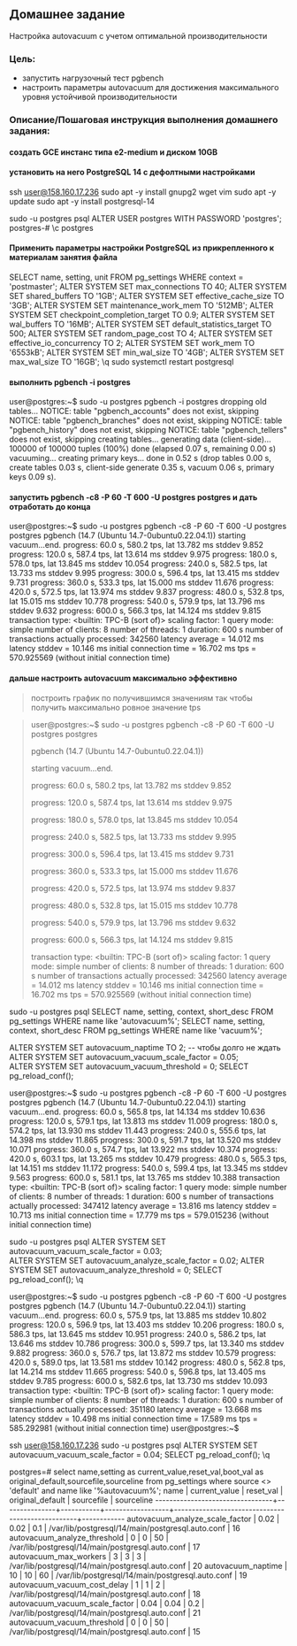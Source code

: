 ## Домашнее задание

Настройка autovacuum с учетом оптимальной производительности

### Цель:
-   запустить нагрузочный тест pgbench
-   настроить параметры autovacuum для достижения максимального уровня устойчивой производительности

  

### Описание/Пошаговая инструкция выполнения домашнего задания:

####  создать GCE инстанс типа e2-medium и диском 10GB
####   установить на него PostgreSQL 14 с дефолтными настройками
ssh user@158.160.17.236
sudo apt -y install gnupg2 wget vim
sudo apt -y update
sudo apt -y install postgresql-14

sudo -u postgres psql
ALTER USER postgres WITH PASSWORD 'postgres';
postgres-# \c postgres

#### Применить параметры настройки PostgreSQL из прикрепленного к материалам занятия файла

SELECT name, setting, unit FROM pg_settings WHERE context = 'postmaster';
ALTER SYSTEM SET max_connections TO 40;
ALTER SYSTEM SET shared_buffers TO '1GB';
ALTER SYSTEM SET effective_cache_size TO '3GB';
ALTER SYSTEM SET maintenance_work_mem TO '512MB';
ALTER SYSTEM SET checkpoint_completion_target TO 0.9;
ALTER SYSTEM SET wal_buffers TO '16MB';
ALTER SYSTEM SET default_statistics_target TO 500;
ALTER SYSTEM SET random_page_cost TO 4;
ALTER SYSTEM SET effective_io_concurrency TO 2;
ALTER SYSTEM SET work_mem TO '6553kB';
ALTER SYSTEM SET min_wal_size TO '4GB';
ALTER SYSTEM SET max_wal_size TO '16GB';
\q
sudo systemctl restart postgresql

#### выполнить pgbench -i postgres
user@postgres:~$ sudo -u postgres pgbench -i postgres
dropping old tables...
NOTICE:  table "pgbench_accounts" does not exist, skipping
NOTICE:  table "pgbench_branches" does not exist, skipping
NOTICE:  table "pgbench_history" does not exist, skipping
NOTICE:  table "pgbench_tellers" does not exist, skipping
creating tables...
generating data (client-side)...
100000 of 100000 tuples (100%) done (elapsed 0.07 s, remaining 0.00 s)
vacuuming...
creating primary keys...
done in 0.52 s (drop tables 0.00 s, create tables 0.03 s, client-side generate 0.35 s, vacuum 0.06 s, primary keys 0.09 s).

#### запустить pgbench -c8 -P 60 -T 600 -U postgres postgres и   дать отработать до конца
user@postgres:~$ sudo -u postgres pgbench -c8 -P 60 -T 600 -U postgres postgres
pgbench (14.7 (Ubuntu 14.7-0ubuntu0.22.04.1))
starting vacuum...end.
progress: 60.0 s, 580.2 tps, lat 13.782 ms stddev 9.852
progress: 120.0 s, 587.4 tps, lat 13.614 ms stddev 9.975
progress: 180.0 s, 578.0 tps, lat 13.845 ms stddev 10.054
progress: 240.0 s, 582.5 tps, lat 13.733 ms stddev 9.995
progress: 300.0 s, 596.4 tps, lat 13.415 ms stddev 9.731
progress: 360.0 s, 533.3 tps, lat 15.000 ms stddev 11.676
progress: 420.0 s, 572.5 tps, lat 13.974 ms stddev 9.837
progress: 480.0 s, 532.8 tps, lat 15.015 ms stddev 10.778
progress: 540.0 s, 579.9 tps, lat 13.796 ms stddev 9.632
progress: 600.0 s, 566.3 tps, lat 14.124 ms stddev 9.815
transaction type: <builtin: TPC-B (sort of)>
scaling factor: 1
query mode: simple
number of clients: 8
number of threads: 1
duration: 600 s
number of transactions actually processed: 342560
latency average = 14.012 ms
latency stddev = 10.146 ms
initial connection time = 16.702 ms
tps = 570.925569 (without initial connection time)

#### дальше настроить autovacuum максимально эффективно
>построить график по получившимся значениям так чтобы получить максимально ровное значение tps

>user@postgres:~$ sudo -u postgres pgbench -c8 -P 60 -T 600 -U postgres postgres
>
>pgbench (14.7 (Ubuntu 14.7-0ubuntu0.22.04.1))
>
>starting vacuum...end.
>
> progress: 60.0 s, 580.2 tps, lat 13.782 ms stddev 9.852
> 
> progress: 120.0 s, 587.4 tps, lat 13.614 ms stddev 9.975
> 
> progress: 180.0 s, 578.0 tps, lat 13.845 ms stddev 10.054
> 
> progress: 240.0 s, 582.5 tps, lat 13.733 ms stddev 9.995
> 
> progress: 300.0 s, 596.4 tps, lat 13.415 ms stddev 9.731
> 
> progress: 360.0 s, 533.3 tps, lat 15.000 ms stddev 11.676
> 
> progress: 420.0 s, 572.5 tps, lat 13.974 ms stddev 9.837
> 
> progress: 480.0 s, 532.8 tps, lat 15.015 ms stddev 10.778
> 
> progress: 540.0 s, 579.9 tps, lat 13.796 ms stddev 9.632
> 
> progress: 600.0 s, 566.3 tps, lat 14.124 ms stddev 9.815
> 
> transaction type: <builtin: TPC-B (sort of)>
> scaling factor: 1
> query mode: simple
> number of clients: 8
> number of threads: 1
> duration: 600 s
> number of transactions actually processed: 342560
> latency average = 14.012 ms
> latency stddev = 10.146 ms
> initial connection time = 16.702 ms
> tps = 570.925569 (without initial connection time)

sudo -u postgres psql
SELECT name, setting, context, short_desc FROM pg_settings WHERE name like 'autovacuum%';
SELECT name, setting, context, short_desc FROM pg_settings WHERE name like 'vacuum%';

ALTER SYSTEM SET autovacuum_naptime TO 2; -- чтобы долго не ждать
ALTER SYSTEM SET autovacuum_vacuum_scale_factor = 0.05;  
ALTER SYSTEM SET autovacuum_vacuum_threshold = 0;
SELECT pg_reload_conf();




user@postgres:~$ sudo -u postgres pgbench -c8 -P 60 -T 600 -U postgres postgres
pgbench (14.7 (Ubuntu 14.7-0ubuntu0.22.04.1))
starting vacuum...end.
progress: 60.0 s, 565.8 tps, lat 14.134 ms stddev 10.636
progress: 120.0 s, 579.1 tps, lat 13.813 ms stddev 11.009
progress: 180.0 s, 574.2 tps, lat 13.930 ms stddev 11.443
progress: 240.0 s, 555.6 tps, lat 14.398 ms stddev 11.865
progress: 300.0 s, 591.7 tps, lat 13.520 ms stddev 10.071
progress: 360.0 s, 574.7 tps, lat 13.922 ms stddev 10.374
progress: 420.0 s, 603.1 tps, lat 13.265 ms stddev 10.479
progress: 480.0 s, 565.3 tps, lat 14.151 ms stddev 11.172
progress: 540.0 s, 599.4 tps, lat 13.345 ms stddev 9.563
progress: 600.0 s, 581.1 tps, lat 13.765 ms stddev 10.388
transaction type: <builtin: TPC-B (sort of)>
scaling factor: 1
query mode: simple
number of clients: 8
number of threads: 1
duration: 600 s
number of transactions actually processed: 347412
latency average = 13.816 ms
latency stddev = 10.713 ms
initial connection time = 17.779 ms
tps = 579.015236 (without initial connection time)


sudo -u postgres psql
ALTER SYSTEM SET autovacuum_vacuum_scale_factor = 0.03;  
ALTER SYSTEM SET autovacuum_analyze_scale_factor = 0.02;
ALTER SYSTEM SET autovacuum_analyze_threshold = 0;
SELECT pg_reload_conf();
\q



user@postgres:~$ sudo -u postgres pgbench -c8 -P 60 -T 600 -U postgres postgres
pgbench (14.7 (Ubuntu 14.7-0ubuntu0.22.04.1))
starting vacuum...end.
progress: 60.0 s, 575.9 tps, lat 13.885 ms stddev 10.802
progress: 120.0 s, 596.9 tps, lat 13.403 ms stddev 10.206
progress: 180.0 s, 586.3 tps, lat 13.645 ms stddev 10.951
progress: 240.0 s, 586.2 tps, lat 13.646 ms stddev 10.786
progress: 300.0 s, 599.7 tps, lat 13.340 ms stddev 9.882
progress: 360.0 s, 576.7 tps, lat 13.872 ms stddev 10.579
progress: 420.0 s, 589.0 tps, lat 13.581 ms stddev 10.142
progress: 480.0 s, 562.8 tps, lat 14.214 ms stddev 11.665
progress: 540.0 s, 596.8 tps, lat 13.405 ms stddev 9.785
progress: 600.0 s, 582.6 tps, lat 13.730 ms stddev 10.093
transaction type: <builtin: TPC-B (sort of)>
scaling factor: 1
query mode: simple
number of clients: 8
number of threads: 1
duration: 600 s
number of transactions actually processed: 351180
latency average = 13.668 ms
latency stddev = 10.498 ms
initial connection time = 17.589 ms
tps = 585.292981 (without initial connection time)
user@postgres:~$

ssh user@158.160.17.236
sudo -u postgres psql
ALTER SYSTEM SET autovacuum_vacuum_scale_factor = 0.04;
SELECT pg_reload_conf();
\q

postgres=# select name,setting as current_value,reset_val,boot_val as original_default,sourcefile,sourceline from pg_settings where source <> 'default' and name like '%autovacuum%';
              name               | current_value | reset_val | original_default |                    sourcefile                    | sourceline
---------------------------------+---------------+-----------+------------------+--------------------------------------------------+------------
 autovacuum_analyze_scale_factor | 0.02          | 0.02      | 0.1              | /var/lib/postgresql/14/main/postgresql.auto.conf |         16
 autovacuum_analyze_threshold    | 0             | 0         | 50               | /var/lib/postgresql/14/main/postgresql.auto.conf |         17
 autovacuum_max_workers          | 3             | 3         | 3                | /var/lib/postgresql/14/main/postgresql.auto.conf |         20
 autovacuum_naptime              | 10            | 10        | 60               | /var/lib/postgresql/14/main/postgresql.auto.conf |         19
 autovacuum_vacuum_cost_delay    | 1             | 1         | 2                | /var/lib/postgresql/14/main/postgresql.auto.conf |         18
 autovacuum_vacuum_scale_factor  | 0.04          | 0.04      | 0.2              | /var/lib/postgresql/14/main/postgresql.auto.conf |         21
 autovacuum_vacuum_threshold     | 0             | 0         | 50               | /var/lib/postgresql/14/main/postgresql.auto.conf |         15
 
<!--stackedit_data:
eyJoaXN0b3J5IjpbMzM1NTc1MDI5LDk2NDk3OTI5NSwtMTI4Nz
Q0NTY3NiwtMTIxNzc4MjczNCwxMzA1NzQ4NTQsLTk5MDk5OTI5
LDExNjQ3MzQ1MzRdfQ==
-->